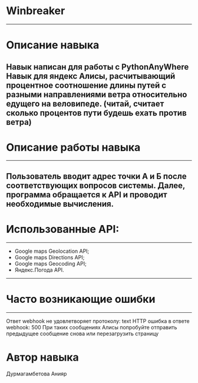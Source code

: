 # Winbreaker
-------------------------------------
# Описание навыка
Навык написан для работы с PythonAnyWhere
Навык для яндекс Алисы, расчитывающий процентное соотношение длины путей с разными направлениями ветра относительно едущего на веловипеде. (читай, считает сколько процентов пути будешь ехать против ветра)
-----------------------------------
# Описание работы навыка
-------------------------------------
Пользователь вводит адрес точки А и Б после соответствующих вопросов системы. Далее, программа обращается к API и проводит необходимые вычисления.
-------------------------------------
# Использованные API:
-------------------------------------
- Google maps Geolocation API;
- Google maps Directions API; 
- Google maps Geocoding API;
- Яндекс.Погода API.
-------------------------------------
# Часто возникающие ошибки
------------------------------------------
  Ответ webhook не удовлетворяет протоколу: text
  HTTP ошибка в ответе webhook: 500
При таких сообщениях Алисы попробуйте отправить предыдущее сообщение снова или перезагрузить страницу

# Автор навыка
Дурмагамбетова Анияр
